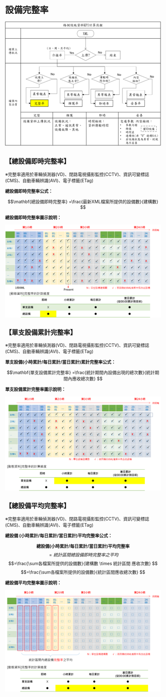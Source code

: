 # 設備完整率


 ![完整率適用於車輛偵測器(VD)、閉路電視攝影監控(CCTV)、資訊可變標誌(CMS)、自動車輛辨識(AVI)、電子標籤(ETag)](https://raw.githubusercontent.com/trafficmotc/UploadInformation/master/KPI/KPI計算流程之完整率.png)


## 【總設備即時完整率】

※完整率適用於車輛偵測器(VD)、閉路電視攝影監控(CCTV)、資訊可變標誌(CMS)、自動車輛辨識(AVI)、電子標籤(ETag)   
     
  **總設備即時完整率公式：**


$$\mathbf{總設備即時完整率} =\frac{最新XML檔案所提供的設備數}{建構數} $$

 **總設備即時完整率圖示說明：** 
  

 ![ ](https://raw.githubusercontent.com/trafficmotc/UploadInformation/master/KPI/%E7%B8%BD%E8%A8%AD%E5%82%99%E5%8D%B3%E6%99%82%E5%AE%8C%E6%95%B4%E7%8E%87.png)

## 【單支設備累計完整率】

※完整率適用於車輛偵測器(VD)、閉路電視攝影監控(CCTV)、資訊可變標誌(CMS)、自動車輛辨識(AVI)、電子標籤(ETag)

**單支設備(小時累計/每日累計/當日累計)累計完整率公式：**

 $$\mathbf{單支設備累計完整率} =\frac{統計期間內設備出現的總次數}{統計期間內應收總次數} $$

 **單支設備累計完整率圖示說明：** 
 

 ![ ](https://raw.githubusercontent.com/trafficmotc/UploadInformation/master/KPI/單支設備完整率.png)

## 【總設備平均完整率】

※完整率適用於車輛偵測器(VD)、閉路電視攝影監控(CCTV)、資訊可變標誌(CMS)、自動車輛辨識(AVI)、電子標籤(ETag)

**總設備 (小時累計/每日累計/當日累計)平均完整率公式：**

 $$\mathbf{總設備 (小時累計/每日累計/當日累計)平均完整率} $$
 $$=統計區間總設備即時完整率之平均$$
 $$=\frac{\sum各檔案所提供的設備數}{建構數 \times 統計區間 應收次數} $$
 $$=\frac{\sum各檔案所提供的設備數}{統計區間應收總次數} $$
 
 **總設備平均完整率圖示說明：** 
  
 
 ![ ](https://raw.githubusercontent.com/trafficmotc/UploadInformation/master/KPI/總設備平均完整率.png)
